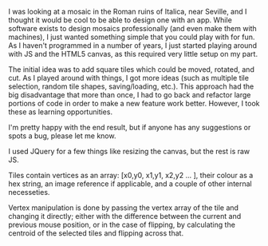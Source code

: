 I was looking at a mosaic in the Roman ruins of Italica, near Seville, and I thought it would be cool to be able to design one with an app. While software exists to design mosaics professionally (and even make them with machines), I just wanted something simple that you could play with for fun. As I haven't programmed in a number of years, I just started playing around with JS and the HTML5 canvas, as this required very little setup on my part.

The initial idea was to add square tiles which could be moved, rotated, and cut. As I played around with things, I got more ideas (such as multiple tile selection, random tile shapes, saving/loading, etc.). This approach had the big disadvantage that more than once, I had to go back and refactor large portions of code in order to make a new feature work better. However, I took these as learning opportunities.

I'm pretty happy with the end result, but if anyone has any suggestions or spots a bug, please let me know.

I used JQuery for a few things like resizing the canvas, but the rest is raw JS.

Tiles contain vertices as an array: [x0,y0, x1,y1, x2,y2 ... ], their colour as a hex string, an image reference if applicable, and a couple of other internal necesseties.

Vertex manipulation is done by passing the vertex array of the tile and changing it directly; either with the difference between the current and previous mouse position, or in the case of flipping, by calculating the centroid of the selected tiles and flipping across that.